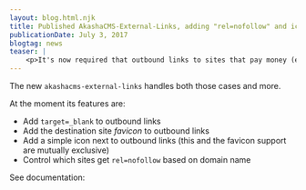 ```yaml
---
layout: blog.html.njk
title: Published AkashaCMS-External-Links, adding "rel=nofollow" and icons to outbound links
publicationDate: July 3, 2017
blogtag: news
teaser: |
    <p>It's now required that outbound links to sites that pay money (e.g. affiliate marketing) be marked with <em>rel=nofollow</em>.  Your visitors might feel comforted being informed that a link leads to an external site, and perhaps to know what site that is. </p>
---
```


The new `akashacms-external-links` handles both those cases and more.

At the moment its features are:

* Add `target=_blank` to outbound links
* Add the destination site _favicon_ to outbound links
* Add a simple icon next to outbound links (this and the favicon support are mutually exclusive)
* Control which sites get `rel=nofollow` based on domain name

See documentation:  [](/plugins/external-links/index.html)
